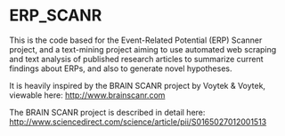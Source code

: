 # ERP_SCANR

This is the code based for the Event-Related Potential (ERP) Scanner project, and a text-mining project aiming to use automated web scraping and text analysis of published research articles to summarize current findings about ERPs, and also to generate novel hypotheses. 

It is heavily inspired by the BRAIN SCANR project by Voytek & Voytek, viewable here: http://www.brainscanr.com

The BRAIN SCANR project is described in detail here: http://www.sciencedirect.com/science/article/pii/S0165027012001513
